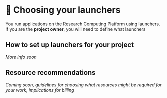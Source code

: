 # 🚀 Choosing your launchers

You run applications on the Research Computing Platform using launchers. If you are the **project owner**,
you will need to define what launchers 

## How to set up launchers for your project

*More info soon*

## Resource recommendations

*Coming soon, guidelines for choosing what resources  might be required for your work, implications for billing*